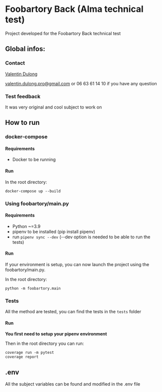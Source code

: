 # Foobartory Back (Alma technical test)

Project developed for the Foobartory Back technical test

## Global infos:

### Contact

[Valentin Dulong](https://github.com/Imowt)

valentin.dulong.pro@gmail.com or 06 63 61 14 10 if you have any question

### Test feedback

It was very original and cool subject to work on

## How to run

### docker-compose

#### Requirements

- Docker to be running

#### Run

In the root directory:
```
docker-compose up --build
```

### Using foobartory/main.py

#### Requirements

- Python ~=3.9
- pipenv to be installed (pip install pipenv)
- run `pipenv sync --dev` (--dev option is needed to be able to run the tests)

#### Run

If your environment is setup, you can now launch the project using the foobartory/main.py.

In the root directory:
```
python -m foobartory.main
```

### Tests

All the method are tested, you can find the tests in the `tests` folder

#### Run

**You first need to setup your pipenv environment**

Then in the root directory you can run:
```
coverage run -m pytest
coverage report
```

## .env

All the subject variables can be found and modified in the .env file

